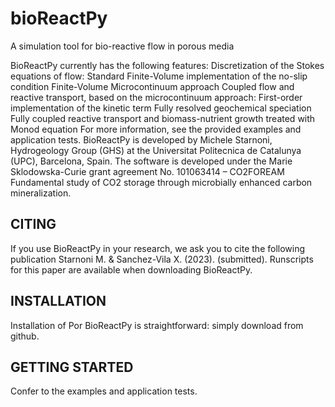 # bioReactPy
A simulation tool for bio-reactive flow in porous media

BioReactPy currently has the following features:
Discretization of the Stokes equations of flow:
Standard Finite-Volume implementation of the no-slip condition
Finite-Volume Microcontinuum approach
Coupled flow and reactive transport, based on the microcontinuum approach:
First-order implementation of the kinetic term
Fully resolved geochemical speciation
Fully coupled reactive transport and biomass-nutrient growth treated with Monod equation
For more information, see the provided examples and application tests.
BioReactPy is developed by Michele Starnoni, Hydrogeology Group (GHS) at the Universitat Politecnica de Catalunya (UPC), Barcelona, Spain. The software is developed under the Marie Sklodowska-Curie grant agreement No. 101063414 – CO2FOREAM Fundamental study of CO2 storage through microbially enhanced carbon mineralization.

## CITING
If you use BioReactPy in your research, we ask you to cite the following publication
Starnoni M. & Sanchez-Vila X. (2023). (submitted).
Runscripts for this paper are available when downloading BioReactPy.
## INSTALLATION
Installation of Por BioReactPy is straightforward: simply download from github.
## GETTING STARTED
Confer to the examples and application tests.
